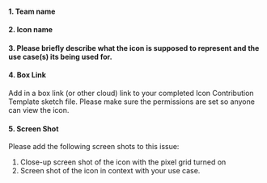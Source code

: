 <!-- Pleas fill out all the sections below and format the issue tittle as `Contribution: icon name`. Thanks!-->



#### 1. Team name

#### 2. Icon name

#### 3. Please briefly describe what the icon is supposed to represent and the use case(s) its being used for.

#### 4. Box Link
Add in a box link (or other cloud) link to your completed Icon Contribution Template sketch file. Please make sure the permissions are set so anyone can view the icon.

#### 5. Screen Shot
Please add the following screen shots to this issue:

1. Close-up screen shot of the icon with the pixel grid turned on 
2. Screen shot of the icon in context with your use case. 
